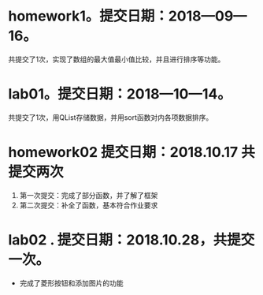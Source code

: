 # homework1。提交日期：2018—09—16。<br>
共提交了1次，实现了数组的最大值最小值比较，并且进行排序等功能。
# lab01。提交日期：2018—10—14。<br>
共提交了1次，用QList存储数据，并用sort函数对内各项数据排序。
# homework02 提交日期：2018.10.17 共提交两次 <br>
1. 第一次提交：完成了部分函数，并了解了框架 <br>
2. 第二次提交：补全了函数，基本符合作业要求
# lab02 . 提交日期：2018.10.28，共提交一次。<br>
+ 完成了菱形按钮和添加图片的功能

